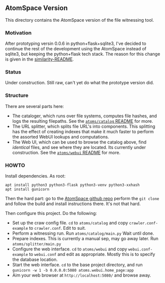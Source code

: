 AtomSpace Version
-----------------
This directory contains the AtomSpace version of the file witnessing tool.

### Motivation
After prototyping versin 0.0.6 in python+flask+sqlite3, I've decided
to continue the rest of the development using the AtomSpace instead of
sqlite3, but keeping the python+flask tech stack. The reason for this
change is given in the [similarity-README](../src/similarity/README.md).

### Status
Under construction. Still raw, can't yet do what the prototype version
did.

### Structure
There are several parts here:

* The cataloger, which runs over file systems, computes file hashes,
  and logs the resulting filepaths.
  See the [`atoms/catalog` README](catalog) for more.
* The URL splitter, which splits file URL's into components. This
  splitting has the effect of creating indexes that make it much
  faster to perform the assorted WebUI lookups and computations.
* The Web UI, which can be used to browse the catalog above, find
  *identical* files, and see where they are located.
  Its currently under construction.
  See the [`atoms/webui` README](webui) for more.

### HOWTO
Install dependencies.  As root:
```
apt install python3 python3-flask python3-venv python3-xxhash
apt install gunicorn
```
Then the hard part: go to the
[AtomSpace github repo](https://github.com/opencog/atomspace)
perform the `git clone` and follow the build and install instructions
there. It's not that hard.

Then configure this project. Do the following:
* Set up the craw config file. `cd` to `atoms/catalog` and copy
  `crawler.conf-example` to `crawler.conf`. Edit to suit.
* Perform a witnessing run. Run `atoms/catalog/main.py` Wait until done.
* Prepare indexes. This is currently a manual sep, may go away later.
  Run `atoms/splitter/main.py`
* Configure the web interface. `cd` to `atoms/webui` and copy
  `webui.conf-example` to `webui.conf` and edit as appropriate.
  Mostly this is to specify the database location.
* Start the web interface. `cd` to the base project directory, and run
  `gunicorn -w 1 -b 0.0.0.0:5080 atoms.webui.home_page:app`
* Aim your web browser at `http://localhost:5080/` and browse away.
